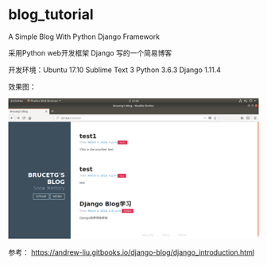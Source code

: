 # blog_tutorial
A Simple Blog With Python Django Framework

采用Python web开发框架 Django 写的一个简易博客

开发环境：Ubuntu 17.10
         Sublime Text 3
         Python 3.6.3
         Django 1.11.4
         
效果图：

![Image text](https://raw.githubusercontent.com/Brucetg/blog_tutorial/master/Screenshot%20from%202018-03-07%2021-59-31.png)


参考： https://andrew-liu.gitbooks.io/django-blog/django_introduction.html
